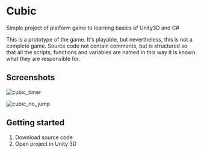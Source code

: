 # Cubic
Simple project of platform game to learning basics of Unity3D and C#


This is a prototype of the game. It's playable, but nevertheless, this is not a complete game. Source code not contain comments, but is structured so that all the scripts, functions and variables are named in this way it is known what they are responsible for.


## Screenshots

![cubic_timer](https://user-images.githubusercontent.com/50884054/59205004-29936880-8ba2-11e9-9eef-c829c8f3f905.jpg)

![cubic_no_jump](https://user-images.githubusercontent.com/50884054/59204743-92c6ac00-8ba1-11e9-8fd7-819015cb00a5.jpg)


## Getting started

  1) Download source code
  2) Open project in Unity 3D
